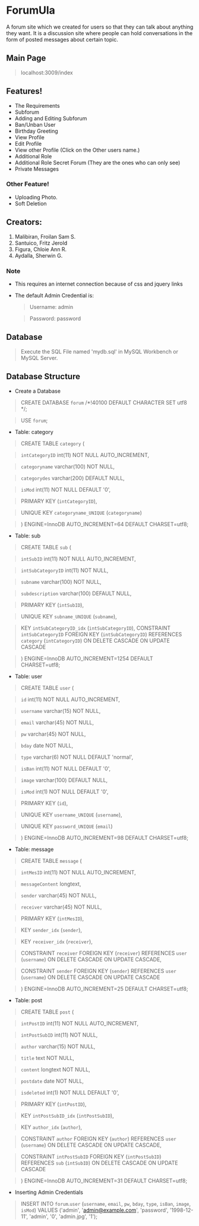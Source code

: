 # ForumUla
A forum site which we created for users so that they can talk about anything they want. It is a discussion site where people can hold conversations in the form of posted messages about certain topic.

## Main Page
>localhost:3009/index

## Features!
* The Requirements
* Subforum
* Adding and Editing Subforum
* Ban/Unban User
* Birthday Greeting
* View Profile
* Edit Profile
* View other Profile (Click on the Other users name.)
* Additional Role
* Additional Role Secret Forum (They are the ones who can only see)
* Private Messages


### Other Feature!
* Uploading Photo. 
* Soft Deletion

## Creators:
1. Malibiran, Froilan Sam S.
2. Santuico, Fritz Jerold
3. Figura, Chloie Ann R.
4. Aydalla, Sherwin G.

### Note
* This requires an internet connection because of css and jquery links
* The default Admin Credential is: 
    >Username: admin

    >Password: password

## Database

>Execute the SQL File named 'mydb.sql' in MySQL Workbench or MySQL Server.

## Database Structure
* Create a Database
>CREATE DATABASE `forum` /*!40100 DEFAULT CHARACTER SET utf8 */;


>USE `forum`;

* Table: category
>CREATE TABLE `category` (

 > `intCategoryID` int(11) NOT NULL AUTO_INCREMENT,

 >`categoryname` varchar(100) NOT NULL,

 > `categorydes` varchar(200) DEFAULT NULL,

 > `isMod` int(11) NOT NULL DEFAULT '0',

 > PRIMARY KEY (`intCategoryID`),

 > UNIQUE KEY `categoryname_UNIQUE` (`categoryname`)

>) ENGINE=InnoDB AUTO_INCREMENT=64 DEFAULT CHARSET=utf8;

* Table: sub
>CREATE TABLE `sub` (

>  `intSubID` int(11) NOT NULL AUTO_INCREMENT,

>  `intSubCategoryID` int(11) NOT NULL,

>  `subname` varchar(100) NOT NULL,

>  `subdescription` varchar(100) DEFAULT NULL,

>  PRIMARY KEY (`intSubID`),

>  UNIQUE KEY `subname_UNIQUE` (`subname`),

>  KEY `intSubCategoryID_idx` (`intSubCategoryID`),
>  CONSTRAINT `intSubCategoryID` FOREIGN KEY (`intSubCategoryID`) REFERENCES `category` (`intCategoryID`) ON DELETE CASCADE ON UPDATE CASCADE

>) ENGINE=InnoDB AUTO_INCREMENT=1254 DEFAULT CHARSET=utf8;

* Table: user
>CREATE TABLE `user` (

>  `id` int(11) NOT NULL AUTO_INCREMENT,

>  `username` varchar(15) NOT NULL,

>  `email` varchar(45) NOT NULL,

>  `pw` varchar(45) NOT NULL,

>  `bday` date NOT NULL,

>  `type` varchar(6) NOT NULL DEFAULT 'normal',

>  `isBan` int(11) NOT NULL DEFAULT '0',

>  `image` varchar(100) DEFAULT NULL,

>  `isMod` int(1) NOT NULL DEFAULT '0',

>  PRIMARY KEY (`id`),

>  UNIQUE KEY `username_UNIQUE` (`username`),

>  UNIQUE KEY `password_UNIQUE` (`email`)

>) ENGINE=InnoDB AUTO_INCREMENT=98 DEFAULT CHARSET=utf8;

* Table: message
>CREATE TABLE `message` (

>  `intMesID` int(11) NOT NULL AUTO_INCREMENT,

>  `messageContent` longtext,

>  `sender` varchar(45) NOT NULL,

>  `receiver` varchar(45) NOT NULL,

>  PRIMARY KEY (`intMesID`),

>  KEY `sender_idx` (`sender`),

>  KEY `receiver_idx` (`receiver`),

>  CONSTRAINT `receiver` FOREIGN KEY (`receiver`) REFERENCES `user` (`username`) ON DELETE CASCADE ON UPDATE CASCADE,

>  CONSTRAINT `sender` FOREIGN KEY (`sender`) REFERENCES `user` (`username`) ON DELETE CASCADE ON UPDATE CASCADE

>) ENGINE=InnoDB AUTO_INCREMENT=25 DEFAULT CHARSET=utf8;

* Table: post
>CREATE TABLE `post` (

>  `intPostID` int(11) NOT NULL AUTO_INCREMENT,

>  `intPostSubID` int(11) NOT NULL,

>  `author` varchar(15) NOT NULL,

>  `title` text NOT NULL,

>  `content` longtext NOT NULL,

>  `postdate` date NOT NULL,

>  `isdeleted` int(1) NOT NULL DEFAULT '0',

>  PRIMARY KEY (`intPostID`),

>  KEY `intPostSubID_idx` (`intPostSubID`),

>  KEY `author_idx` (`author`),

>  CONSTRAINT `author` FOREIGN KEY (`author`) REFERENCES `user` (`username`) ON DELETE CASCADE ON UPDATE CASCADE,

>  CONSTRAINT `intPostSubID` FOREIGN KEY (`intPostSubID`) REFERENCES `sub` (`intSubID`) ON DELETE CASCADE ON UPDATE CASCADE

>) ENGINE=InnoDB AUTO_INCREMENT=31 DEFAULT CHARSET=utf8;


* Inserting Admin Credentials
>INSERT INTO `forum`.`user` (`username`, `email`, `pw`, `bday`, `type`, `isBan`, `image`, `isMod`) VALUES ('admin', 'admin@example.com', 'password', '1998-12-11', 'admin', '0', 'admin.jpg', '1');



